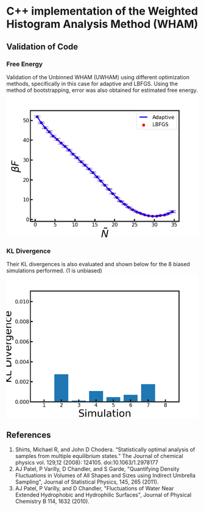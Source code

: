 # C++ implementation of the Weighted Histogram Analysis Method (WHAM)

## Validation of Code 
### Free Energy 
Validation of the Unbinned WHAM (UWHAM) using different optimization methods, specifically in this case for adaptive and LBFGS. Using the method of bootstrapping, error was also obtained for estimated free energy.
![wham](/test/validate.png)
### KL Divergence
Their KL divergences is also evaluated and shown below for the 8 biased simulations performed. (1 is unbiased) 
![kl](/test/KL.png)

## References 
1. Shirts, Michael R, and John D Chodera. “Statistically optimal analysis of samples from multiple equilibrium states.” The Journal of chemical physics vol. 129,12 (2008): 124105. doi:10.1063/1.2978177
2. AJ Patel, P Varilly, D Chandler, and S Garde, "Quantifying Density Fluctuations in Volumes of All Shapes and Sizes using Indirect Umbrella Sampling", Journal of Statistical Physics, 145, 265 (2011).
3. AJ Patel, P Varilly, and D Chandler, "Fluctuations of Water Near Extended Hydrophobic and Hydrophilic Surfaces", Journal of Physical Chemistry B 114, 1632 (2010).
